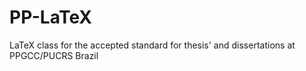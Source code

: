 PP-LaTeX
========

LaTeX class for the accepted standard for thesis&#39; and dissertations at PPGCC/PUCRS Brazil